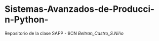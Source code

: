 # Sistemas-Avanzados-de-Producci-n-Python-
 Repositorio de la clase SAPP - 9CN _Beltran_Castro_S.Niño_
